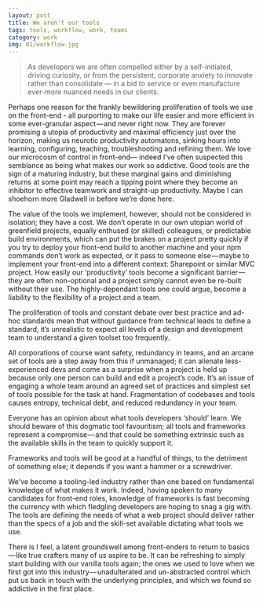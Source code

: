 ```yaml
---
layout: post
title: We aren't our tools
tags: tools, workflow, work, teams
category: work
img: 01/workflow.jpg
---
```


> As developers we are often compelled either by a self-initiated, driving curiosity, or from the persistent, corporate anxiety to innovate rather than consolidate — in a bid to service or even manufacture ever-more nuanced needs in our clients.

Perhaps one reason for the frankly bewildering proliferation of tools we use on the front-end - all purporting to make our life easier and more efficient in some ever-granular aspect — and never right now. They are forever promising a utopia of productivity and maximal efficiency just over the horizon, making us neurotic productivity automatons, sinking hours into learning, configuring, teaching, troubleshooting and refining them. We love our microcosm of control in front-end— indeed I've often suspected this semblance as being what makes our work so addictive.
Good tools are the sign of a maturing industry, but these marginal gains and diminishing returns at some point may reach a tipping point where they become an inhibitor to effective teamwork and straight-up productivity. Maybe I can shoehorn more Gladwell in before we’re done here.

The value of the tools we implement, however, should not be considered in isolation; they have a cost. We don’t operate in our own utopian world of greenfield projects, equally enthused (or skilled) colleagues, or predictable build environments, which can put the brakes on a project pretty quickly if you try to deploy your front-end build to another machine and your npm commands don’t work as expected, or it pass to someone else — maybe to implement your front-end into a different context: Sharepoint or similar MVC project. How easily our ‘productivity’ tools become a significant barrier — they are often non-optional and a project simply cannot even be re-built without their use. The highly-dependant tools one could argue, become a liability to the flexibility of a project and a team.

The proliferation of tools and constant debate over best practice and ad-hoc standards mean that without guidance from technical leads to define a standard, it’s unrealistic to expect all levels of a design and development team to understand a given toolset too frequently.

All corporations of course want safety, redundancy in teams, and an arcane set of tools are a step away from this if unmanaged; it can alienate less-experienced devs and come as a surprise when a project is held up because only one person can build and edit a project’s code. It’s an issue of engaging a whole team around an agreed set of practices and simplest set of tools possible for the task at hand. Fragmentation of codebases and tools causes entropy, technical debt, and reduced redundancy in your team.

Everyone has an opinion about what tools developers ‘should’ learn. We should beware of this dogmatic tool favouritism; all tools and frameworks represent a compromise — and that could be something extrinsic such as the available skills in the team to quickly support it.

Frameworks and tools will be good at a handful of things, to the detriment of something else; it depends if you want a hammer or a screwdriver.

We've become a tooling-led industry rather than one based on fundamental knowledge of what makes it work. Indeed, having spoken to many candidates for front-end roles, knowledge of frameworks is fast becoming the currency with which fledgling developers are hoping to snag a gig with. The tools are defining the needs of what a web project should deliver rather than the specs of a job and the skill-set available dictating what tools we use.

There is I feel, a latent groundswell among front-enders to return to basics — like true crafters many of us aspire to be. It can be refreshing to simply start building with our vanilla tools again; the ones we used to love when we first got into this industry — unadulterated and un-abstracted control which put us back in touch with the underlying principles, and which we found so addictive in the first place.
